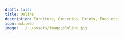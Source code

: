 ```yaml
---
draft: false
title: Online
description: Furniture, Groceries, Drinks, Food etc.
icon: mdi:web
image: ../../assets/images/Online.jpg
---
```

